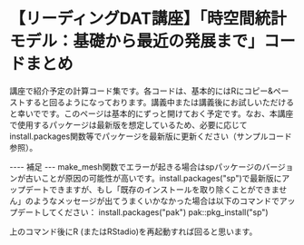 # 【リーディングDAT講座】「時空間統計モデル：基礎から最近の発展まで」コードまとめ　

講座で紹介予定の計算コード集です。各コードは、基本的にはRにコピー&ペーストすると回るようになっております。講義中または講義後にお試しいただけると幸いでです。このページは基本的にずっと開けておく予定です。なお、本講座で使用するパッケージは最新版を想定しているため、必要に応じてinstall.packages関数等でパッケージを最新版に更新ください（サンプルコード参照）。

---- 補足 ---
make_mesh関数でエラーが起きる場合はspパッケージのバージョンが古いことが原因の可能性が高いです。install.packages("sp")で最新版にアップデートできますが、もし「既存のインストールを取り除くことができません」のようなメッセージが出てうまくいかなかった場合は以下のコマンドでアップデートしてください：
install.packages("pak")
pak::pkg_install("sp")

上のコマンド後にR (またはRStadio)を再起動すれば回ると思います。
